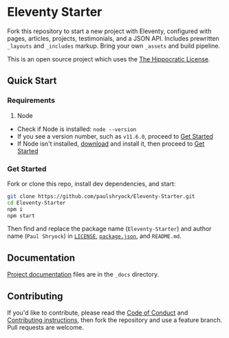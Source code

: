 # Eleventy Starter

Fork this repository to start a new project with Eleventy, configured with pages, articles, projects, testimonials, and a JSON API. Includes prewritten `_layouts` and `_includes` markup. Bring your own `_assets` and build pipeline.

This is an open source project which uses the [The Hippocratic License][license].

## Quick Start

### Requirements

1. Node
  - Check if Node is installed: `node --version`
  - If you see a version number, such as `v11.6.0`, proceed to [Get Started](#get-started)
  - If Node isn't installed, [download][node-download] and install it, then proceed to [Get Started](#get-started)

### Get Started

Fork or clone this repo, install dev dependencies, and start:

```bash
git clone https://github.com/paulshryock/Eleventy-Starter.git
cd Eleventy-Starter
npm i
npm start
```

Then find and replace the package name (`Eleventy-Starter`) and author name (`Paul Shryock`) in [`LICENSE`][license], [`package.json`][pkg], and `README.md`.

## Documentation

[Project documentation][docs] files are in the `_docs` directory.

## Contributing

If you'd like to contribute, please read the [Code of Conduct][code-of-conduct] and [Contributing instructions][contributing], then fork the repository and use a feature branch. Pull requests are welcome.

[license]: https://firstdonoharm.dev/
[node-download]: https://nodejs.org/en/download/
[pkg]: package.json
[docs]: https://docs.newprojectstarterkit.com/
[code-of-conduct]: blob/master/CODE_OF_CONDUCT.md
[contributing]: blob/master/CONTRIBUTING.md
